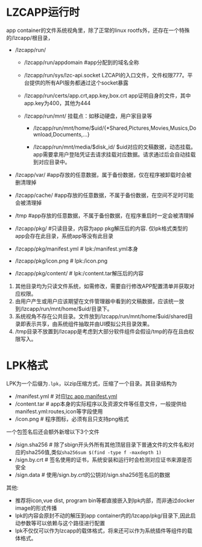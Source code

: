 LZCAPP运行时
==============

app container的文件系统视角里，除了正常的linux rootfs外，还存在一个特殊的/lzcapp/根目录，

- /lzcapp/run/

  - /lzcapp/run/appdomain  #app分配到的域名全称

  - /lzcapp/run/sys/lzc-api.socket
    LZCAPI的入口文件，文件权限777。平台提供的所有API服务都通过这个socket暴露

  - /lzcapp/run/certs/app.crt,app.key,box.crt
     app证明自身的文件，其中app.key为400，其他为444

  - /lzcapp/run/mnt/
     挂载点：如移动硬盘，用户家目录等

    - /lzcapp/run/mnt/home/$uid/{*Shared,Pictures,Movies,Musics,Download,Documents,...}

    - /lzcapp/run/mnt/media/$disk_id/
     $uid对应的文稿数据，动态挂载。app需要拿用户登陆凭证去请求挂载对应数据。请求通过后会自动挂载到对应目录中。

- /lzcapp/var/                #app存放的任意数据，属于备份数据，仅在程序被卸载时会被删清理掉

- /lzcapp/cache/              #app存放的任意数据，不属于备份数据，在空间不足时可能会被清理掉

- /tmp                        #app存放的任意数据，不属于备份数据，在程序重启时一定会被清理掉

- /lzcapp/pkg/                #只读目录，内容为app pkg解压后的内容. 仅lpk格式类型的app会存在此目录，系统app等没有此目录
 - /lzcapp/pkg/manifest.yml   # lpk:/manifest.yml本身
 - /lzcapp/pkg/icon.png       # lpk:/icon.png
 - /lzcapp/pkg/content/       # lpk:/content.tar解压后的内容

1. 其他目录均为只读文件系统，如需修改，需要自行修改APP配置清单并获取对应权限。
2. 由用户产生或用户应该期望在文件管理器中看到的文稿数据，应该统一放到/lzcapp/run/mnt/home/$uid/目录下。
3. 系统视角不存在公共目录。文件放到/lzcapp/run/mnt/home/$uid/shared目录即表示共享，由系统组件抽取并由UI模拟公共目录效果。
4. /tmp目录不放置到/lzcapp是考虑到大部分软件组件会假设/tmp的存在且由权限写入。


LPK格式
=======
LPK为一个后缀为`.lpk`，以zip压缩方式，压缩了一个目录。其目录结构为

- /manifest.yml  # 对应[lzc app manifest.yml](./manifest.yml)
- /content.tar   # app本身的实际程序以及资源文件等任意文件，一般提供给manifest.yml:routes,icon等字段使用
- /icon.png      # 程序图标，必须有且只支持png格式

一个包签名后还会额外新增以下3个文件

- /sign.sha256   # 除了sbign开头外所有其他顶层目录下普通文件的文件名和对应的sha256值,类似`sha256sum $(find -type f -maxdepth 1)`
- /sign.by.crt   # 签名使用的证书，系统安装和运行时会检测对应证书来源是否安全
- /sign.data     # 使用/sign.by.crt的公钥对/sign.sha256签名后的数据


其他:

- 推荐将icon,vue dist, program bin等都直接嵌入到lpk内部，而非通过docker image的形式传播
- lpk的内容会原封不动的解压到app container内的/lzcapp/pkg/目录下,因此启动参数等可以依赖与这个路径进行配置
- lpk不仅仅可以作为lzcapp的载体格式，将来还可以作为系统插件等组件的载体格式。
